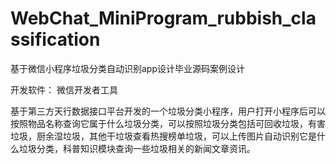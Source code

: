 # WebChat_MiniProgram_rubbish_classification
基于微信小程序垃圾分类自动识别app设计毕业源码案例设计

开发软件： 微信开发者工具

  基于第三方天行数据接口平台开发的一个垃圾分类小程序，用户打开小程序后可以按照物品名称查询它属于什么垃圾分类，可以按照垃圾分类包括可回收垃圾，有害垃圾，厨余湿垃圾，其他干垃圾查看热搜榜单垃圾，可以上传图片自动识别它是什么垃圾分类，科普知识模块查询一些垃圾相关的新闻文章资讯。
